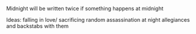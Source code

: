 Midnight will be written twice if something happens at midnight

Ideas:
falling in love/ sacrificing
random assassination at night
allegiances and backstabs with them